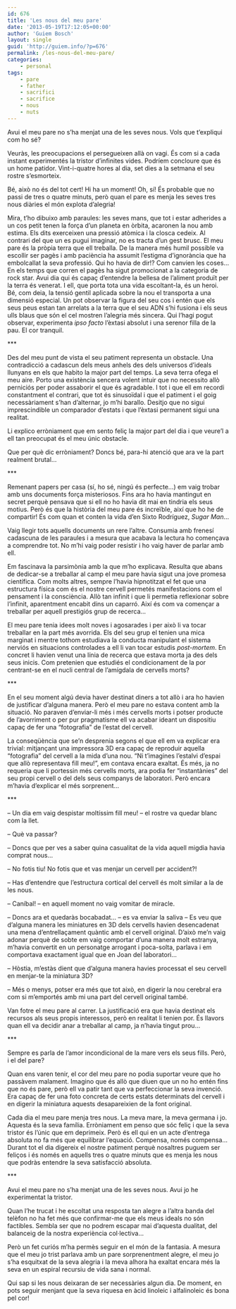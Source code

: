 ```yaml
---
id: 676
title: 'Les nous del meu pare'
date: '2013-05-19T17:12:05+00:00'
author: 'Guiem Bosch'
layout: single
guid: 'http://guiem.info/?p=676'
permalink: /les-nous-del-meu-pare/
categories:
    - personal
tags:
    - pare
    - father
    - sacrifici
    - sacrifice
    - nous
    - nuts
---
```


Avui el meu pare no s’ha menjat una de les seves nous. Vols que t’expliqui com ho sé?

Veuràs, les preocupacions el persegueixen allà on vagi. És com si a cada instant experimentés la tristor d’infinites vides. Podríem concloure que és un home patidor. Vint-i-quatre hores al dia, set dies a la setmana el seu rostre s’esmorteix.

Bé, això no és del tot cert! Hi ha un moment! Oh, sí! És probable que no passi de tres o quatre minuts, però quan el pare es menja les seves tres nous diàries el món explota d’alegria!

Mira, t’ho dibuixo amb paraules: les seves mans, que tot i estar adherides a un cos petit tenen la força d’un planeta en òrbita, acaronen la nou amb estima. Els dits exerceixen una pressió atòmica i la closca cedeix. Al contrari del que un es pugui imaginar, no es tracta d’un gest brusc. El meu pare és la pròpia terra que ell treballa. De la manera més humil possible va escollir ser pagès i amb paciència ha assumit l’estigma d’ignorància que ha embolcallat la seva professió. Qui ho havia de dir!? Com canvien les coses… En els temps que corren el pagès ha sigut promocionat a la categoria de rock star. Avui dia qui és capaç d’entendre la bellesa de l’aliment produït per la terra és venerat. I ell, que porta tota una vida escoltant-la, és un heroi. Bé, com deia, la tensió gentil aplicada sobre la nou el transporta a una dimensió especial. Un pot observar la figura del seu cos i entén que els seus peus estan tan arrelats a la terra que el seu ADN s’hi fusiona i els seus ulls blaus que són el cel mostren l’alegria més sincera. Qui l’hagi pogut observar, experimenta *ipso facto* l’èxtasi absolut i una serenor filla de la pau. El cor tranquil.

\*\*\*

Des del meu punt de vista el seu patiment representa un obstacle. Una contradicció a cadascun dels meus anhels des dels universos d’ideals llunyans en els que habito la major part del temps. La seva terra ofega el meu aire. Porto una existència sencera volent intuir que no necessito allò perniciós per poder assaborir el que és agradable. I tot i que ell em recordi constantment el contrari, que tot és sinusoïdal i que el patiment i el goig necessàriament s’han d’alternar, jo m’hi barallo. Desitjo que no sigui imprescindible un comparador d’estats i que l’èxtasi permanent sigui una realitat.

Li explico erròniament que em sento feliç la major part del dia i que veure’l a ell tan preocupat és el meu únic obstacle.

Que per què dic erròniament? Doncs bé, para-hi atenció que ara ve la part realment brutal…

\*\*\*

Remenant papers per casa (sí, ho sé, ningú és perfecte…) em vaig trobar amb uns documents força misteriosos. Fins ara ho havia mantingut en secret perquè pensava que si ell no ho havia dit mai en tindria els seus motius. Però és que la història del meu pare és increïble, així que ho he de compartir! És com quan et conten la vida d’en Sixto Rodríguez, *Sugar Man*…

Vaig llegir tots aquells documents un rere l’altre. Consumia amb frenesí cadascuna de les paraules i a mesura que acabava la lectura ho començava a comprendre tot. No m’hi vaig poder resistir i ho vaig haver de parlar amb ell.

Em fascinava la parsimònia amb la que m’ho explicava. Resulta que abans de dedicar-se a treballar al camp el meu pare havia sigut una jove promesa científica. Com molts altres, sempre l’havia hipnotitzat el fet que una estructura física com és el nostre cervell permetés manifestacions com el pensament i la consciència. Allò tan infinit i que li permetia reflexionar sobre l’infinit, aparentment encabit dins un caparró. Així és com va començar a treballar per aquell prestigiós grup de recerca…

El meu pare tenia idees molt noves i agosarades i per això li va tocar treballar en la part més avorrida. Els del seu grup el tenien una mica marginat i mentre tothom estudiava la conducta manipulant el sistema nerviós en situacions controlades a ell li van tocar estudis *post-mortem*. En concret li havien venut una línia de recerca que estava morta ja des dels seus inicis. Com pretenien que estudiés el condicionament de la por centrant-se en el nucli central de l’amígdala de cervells morts?

\*\*\*

En el seu moment algú devia haver destinat diners a tot allò i ara ho havien de justificar d’alguna manera. Però el meu pare no estava content amb la situació. No paraven d’enviar-li més i més cervells morts i potser producte de l’avorriment o per pur pragmatisme ell va acabar ideant un dispositiu capaç de fer una “fotografia” de l’estat del cervell.

La conseqüència que se’n desprenia segons el que ell em va explicar era trivial: mitjançant una impressora 3D era capaç de reproduir aquella “fotografia” del cervell a la mida d’una nou. “Ni t’imagines l’estalvi d’espai que allò representava fill meu!”, em contava encara exaltat. És més, ja no requeria que li portessin més cervells morts, ara podia fer “instantànies” del seu propi cervell o del dels seus companys de laboratori. Però encara m’havia d’explicar el més sorprenent…

\*\*\*

– Un dia em vaig despistar moltíssim fill meu! – el rostre va quedar blanc com la llet.

– Què va passar?

– Doncs que per ves a saber quina casualitat de la vida aquell migdia havia comprat nous…

– No fotis tiu! No fotis que et vas menjar un cervell per accident?!

– Has d’entendre que l’estructura cortical del cervell és molt similar a la de les nous.

– Caníbal! – en aquell moment no vaig vomitar de miracle.

– Doncs ara et quedaràs bocabadat… – es va enviar la saliva – Es veu que d’alguna manera les miniatures en 3D dels cervells havien desencadenat una mena d’entrellaçament quàntic amb el cervell original. D’això me’n vaig adonar perquè de sobte em vaig comportar d’una manera molt estranya, m’havia convertit en un personatge arrogant i poca-solta, parlava i em comportava exactament igual que en Joan del laboratori…

– Hòstia, m’estàs dient que d’alguna manera havies processat el seu cervell en menjar-te la miniatura 3D?

– Més o menys, potser era més que tot això, en digerir la nou cerebral era com si m’emportés amb mi una part del cervell original també.

Van fotre el meu pare al carrer. La justificació era que havia destinat els recursos als seus propis interessos, però en realitat li tenien por. És llavors quan ell va decidir anar a treballar al camp, ja n’havia tingut prou…

\*\*\*

Sempre es parla de l’amor incondicional de la mare vers els seus fills. Però, i el del pare?

Quan ens varen tenir, el cor del meu pare no podia suportar veure que ho passàvem malament. Imagino que és allò que diuen que un no ho entén fins que no és pare, però ell va patir tant que va perfeccionar la seva invenció. Era capaç de fer una foto concreta de certs estats determinats del cervell i en digerir la miniatura aquests desapareixien de la font original.

Cada dia el meu pare menja tres nous. La meva mare, la meva germana i jo. Aquesta és la seva família. Erròniament em penso que sóc feliç i que la seva tristor és l’únic que em deprimeix. Però és ell qui en un acte d’entrega absoluta no fa més que equilibrar l’equació. Compensa, només compensa… Durant tot el dia digereix el nostre patiment perquè nosaltres puguem ser feliços i és només en aquells tres o quatre minuts que es menja les nous que podràs entendre la seva satisfacció absoluta.

\*\*\*

Avui el meu pare no s’ha menjat una de les seves nous. Avui jo he experimentat la tristor.

Quan l’he trucat i he escoltat una resposta tan alegre a l’altra banda del telèfon no ha fet més que confirmar-me que els meus ideals no són factibles. Sembla ser que no podrem escapar mai d’aquesta dualitat, del balanceig de la nostra experiència col·lectiva…

Però un fet curiós m’ha permès seguir en el món de la fantasia. A mesura que el meu jo trist parlava amb un pare sorprenentment alegre, el meu jo s’ha esquitxat de la seva alegria i la meva alhora ha exaltat encara més la seva en un espiral recursiu de vida sana i normal.

Qui sap si les nous deixaran de ser necessàries algun dia. De moment, en pots seguir menjant que la seva riquesa en àcid linoleic i alfalinoleic és bona pel cor!
